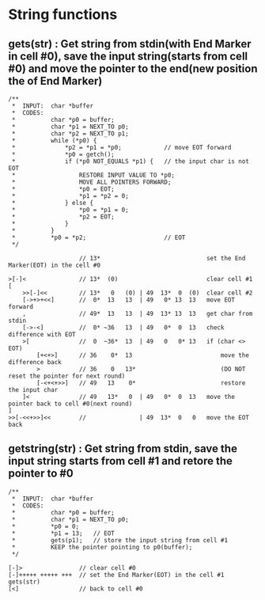 # String functions

## gets(str) : Get string from stdin(with End Marker in cell #0), save the input string(starts from cell #0) and move the pointer to the end(new position the of End Marker)
    /**
     *  INPUT:  char *buffer
     *  CODES:
     *          char *p0 = buffer;
     *          char *p1 = NEXT_TO p0;
     *          char *p2 = NEXT_TO p1;
     *          while (*p0) {
     *              *p2 = *p1 = *p0;            // move EOT forward
     *              *p0 = getch();
     *              if (*p0 NOT_EQUALS *p1) {   // the input char is not EOT
     *                  RESTORE INPUT VALUE TO *p0;
     *                  MOVE ALL POINTERS FORWARD;
     *                  *p0 = EOT;
     *                  *p1 = *p2 = 0;
     *              } else {
     *                  *p0 = *p1 = 0;
     *                  *p2 = EOT;
     *              }
     *          }
     *          *p0 = *p2;                      // EOT
     */
    
                        // 13*                              set the End Marker(EOT) in the cell #0
    
    >[-]<               // 13*  (0)                         clear cell #1
    [
        >>[-]<<         // 13*   0   (0) | 49  13*  0  (0)  clear cell #2
        [->+>+<<]       //  0*  13   13  | 49   0* 13  13   move EOT forward
        ,               // 49*  13   13  | 49  13* 13  13   get char from stdin
        [->-<]          //  0* ~36   13  | 49   0*  0  13   check difference with EOT
        >[              //  0  ~36*  13  | 49   0   0* 13   if (char <> EOT)
            [+<+>]      // 36    0*  13                         move the difference back
            >           // 36    0   13*                        (DO NOT reset the pointer for next round)
            [-<+<+>>]   // 49   13    0*                        restore the input char
        ]<              // 49   13*   0  | 49   0*  0  13   move the pointer back to cell #0(next round)
    ]
    >>[-<<+>>]<<        //               | 49  13*  0   0   move the EOT back

## getstring(str) : Get string from stdin, save the input string starts from cell #1 and retore the pointer to #0
    /**
     *  INPUT:  char *buffer
     *  CODES:
     *          char *p0 = buffer;
     *          char *p1 = NEXT_TO p0;
     *          *p0 = 0;
     *          *p1 = 13;   // EOT
     *          gets(p1);   // store the input string from cell #1
     *          KEEP the pointer pointing to p0(buffer);
     */
    
    [-]>                // clear cell #0
    [-]+++++ +++++ +++  // set the End Marker(EOT) in the cell #1
    gets(str)
    [<]                 // back to cell #0
